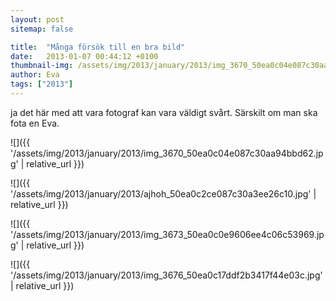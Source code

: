 ```yaml
---
layout: post
sitemap: false

title:  "Många försök till en bra bild"
date:   2013-01-07 00:44:12 +0100
thumbnail-img: /assets/img/2013/january/2013/img_3670_50ea0c04e087c30aa94bbd62.jpg
author: Eva
tags: ["2013"]
---
```


ja det här med att vara fotograf kan vara väldigt svårt. Särskilt om man ska fota en Eva.

![]({{ '/assets/img/2013/january/2013/img_3670_50ea0c04e087c30aa94bbd62.jpg'  | relative_url }})

![]({{ '/assets/img/2013/january/2013/ajhoh_50ea0c2ce087c30a3ee26c10.jpg'  | relative_url }})

![]({{ '/assets/img/2013/january/2013/img_3673_50ea0c0e9606ee4c06c53969.jpg'  | relative_url }})

![]({{ '/assets/img/2013/january/2013/img_3676_50ea0c17ddf2b3417f44e03c.jpg'  | relative_url }})

